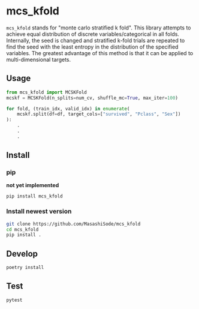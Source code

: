 # mcs_kfold

`mcs_kfold` stands for "monte carlo stratified k fold". This library attempts to achieve equal distribution of discrete variables/categorical in all folds.
Internally, the seed is changed and stratified k-fold trials are repeated to find the seed with the least entropy in the distribution of the specified variables. The greatest advantage of this method is that it can be applied to multi-dimensional targets.

## Usage

```python
from mcs_kfold import MCSKFold
mcskf = MCSKFold(n_splits=num_cv, shuffle_mc=True, max_iter=100)

for fold, (train_idx, valid_idx) in enumerate(
    mcskf.split(df=df, target_cols=["survived", "Pclass", "Sex"])
):
    .
    .
    .


```

## Install

### pip

**not yet implemented**

`pip install mcs_kfold`

### Install newest version

```sh
git clone https://github.com/MasashiSode/mcs_kfold
cd mcs_kfold
pip install .
```

## Develop

```sh
poetry install
```

## Test

```sh
pytest
```

